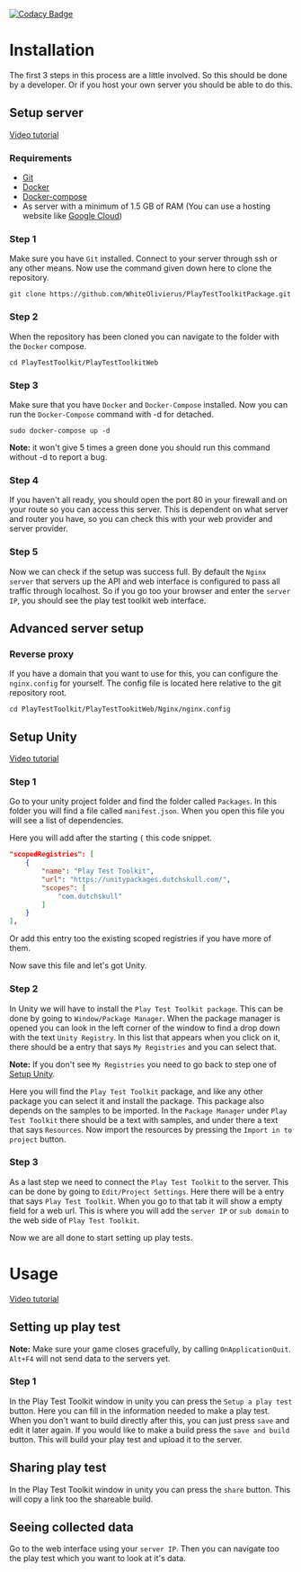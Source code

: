 [![Codacy Badge](https://app.codacy.com/project/badge/Grade/d9fe9eca2ed34f989d83498adab3f041)](https://www.codacy.com/gh/WhiteOlivierus/PlayTestToolkitPackage/dashboard?utm_source=github.com&amp;utm_medium=referral&amp;utm_content=WhiteOlivierus/PlayTestToolkitPackage&amp;utm_campaign=Badge_Grade)

# Installation

The first 3 steps in this process are a little involved. So this should be done by a developer.
Or if you host your own server you should be able to do this.

## Setup server

[Video tutorial](https://www.youtube.com/watch?v=LhiNf0C7AEU)

### Requirements

* [Git](https://github.com/git-guides/install-git)
* [Docker](https://docs.docker.com/engine/install/ubuntu/#install-from-a-package)
* [Docker-compose](https://docs.docker.com/compose/install/#install-compose)
* As server with a minimum of 1.5 GB of RAM (You can use a hosting website like [Google Cloud](https://cloud.google.com/))

### Step 1

Make sure you have `Git` installed.
Connect to your server through ssh or any other means.
Now use the command given down here to clone the repository.

```Shell Session
git clone https://github.com/WhiteOlivierus/PlayTestToolkitPackage.git
```

### Step 2

When the repository has been cloned you can navigate to the folder with the `Docker` compose.

```Shell Session
cd PlayTestToolkit/PlayTestToolkitWeb
```

### Step 3

Make sure that you have `Docker` and `Docker-Compose` installed.
Now you can run the `Docker-Compose` command with -d for detached.

```Shell Session
sudo docker-compose up -d
```

**Note:** it won't give 5 times a green done you should run this command without -d to report a bug.

### Step 4

If you haven't all ready, you should open the port 80 in your firewall and on your route so you can access this server.
This is dependent on what server and router you have, so you can check this with your web provider and server provider.

### Step 5

Now we can check if the setup was success full.
By default the `Nginx server` that servers up the API and web interface is configured to pass all traffic through localhost.
So if you go too your browser and enter the `server IP`, you should see the play test toolkit web interface.

## Advanced server setup

### Reverse proxy

If you have a domain that you want to use for this, you can configure the `nginx.config` for yourself.
The config file is located here relative to the git repository root.

```Shell Session
cd PlayTestToolkit/PlayTestTookitWeb/Nginx/nginx.config
```

## Setup Unity

[Video tutorial](https://www.youtube.com/watch?v=d6hDHxiAikA)

### Step 1

Go to your unity project folder and find the folder called `Packages`.
In this folder you will find a file called `manifest.json`.
When you open this file you will see a list of dependencies.

Here you will add after the starting `{` this code snippet.

``` JSON
"scopedRegistries": [
    {
        "name": "Play Test Toolkit",
        "url": "https://unitypackages.dutchskull.com/",
        "scopes": [
            "com.dutchskull"
        ]
    }
],
```

Or add this entry too the existing scoped registries if you have more of them.

Now save this file and let's got Unity.

### Step 2

In Unity we will have to install the `Play Test Toolkit package`.
This can be done by going to `Window/Package Manager`.
When the package manager is opened you can look in the left corner of the window to find a drop down with the text `Unity Registry`.
In this list that appears when you click on it, there should be a entry that says `My Registries` and you can select that.

**Note:** If you don't see `My Registries` you need to go back to step one of [Setup Unity](#Setup-Unity).

Here you will find the `Play Test Toolkit` package, and like any other package you can select it and install the package.
This package also depends on the samples to be imported.
In the `Package Manager` under `Play Test Toolkit` there should be a text with samples, and under there a text that says `Resources`. 
Now import the resources by pressing the `Import in to project` button.

### Step 3

As a last step we need to connect the `Play Test Toolkit` to the server.
This can be done by going to `Edit/Project Settings`.
Here there will be a entry that says `Play Test Toolkit`.
When you go to that tab it will show a empty field for a web url.
This is where you will add the `server IP` or `sub domain` to the web side of `Play Test Toolkit`.

Now we are all done to start setting up play tests.

# Usage

[Video tutorial](https://www.youtube.com/watch?v=RbgRParF7BM)

## Setting up play test

**Note:** Make sure your game closes gracefully, by calling `OnApplicationQuit`. `Alt+F4` will not send data to the servers yet.

### Step 1
In the Play Test Toolkit window in unity you can press the `Setup a play test` button. Here you can fill in the information needed to make a play test.
When you don't want to build directly after this, you can just press `save` and edit it later again.
If you would like to make a build press the `save and build` button. This will build your play test and upload it to the server.
## Sharing play test
In the Play Test Toolkit window in unity you can press the `share` button. This will copy a link too the shareable build.

## Seeing collected data
Go to the web interface using your `server IP`. Then you can navigate too the play test which you want to look at it's data.
